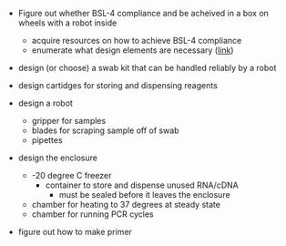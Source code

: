 * Figure out whether BSL-4 compliance and  be acheived in a box on wheels with a robot inside
    * acquire resources on how to achieve BSL-4 compliance
    * enumerate what design elements are necessary ([link](./Design/Enclosure/components.md))

* design (or choose) a swab kit that can be handled reliably by a robot

* design cartidges for storing and dispensing reagents

* design a robot
    * gripper for samples
    * blades for scraping sample off of swab
    * pipettes

* design the enclosure
    * -20 degree C freezer
        * container to store and dispense unused RNA/cDNA
            * must be sealed before it leaves the enclosure
    * chamber for heating to 37 degrees at steady state
    * chamber for running PCR cycles

* figure out how to make primer
